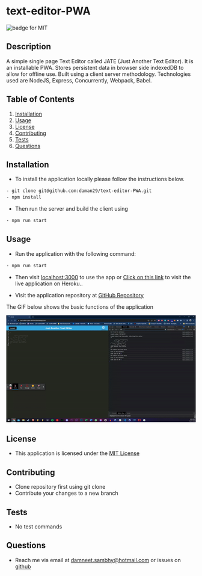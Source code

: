 # text-editor-PWA

![badge for MIT](https://img.shields.io/badge/license-MIT-brightgreen)

## Description
A simple single page Text Editor called JATE (Just Another Text Editor). It is an installable PWA. Stores persistent data in browser side indexedDB to allow for offline use. Built using a client server methodology. Technologies used are NodeJS, Express, Concurrently, Webpack, Babel.


## Table of Contents
1. [Installation](#installation)
2. [Usage](#usage)
3. [License](#license)
4. [Contributing](#contributing)
5. [Tests](#tests)
6. [Questions](#questions)

## Installation
- To install the application locally please follow the instructions below.
```bash
- git clone git@github.com:daman29/text-editor-PWA.git
- npm install
```
- Then run the server and build the client using
```bash
- npm run start
```


## Usage
- Run the application with the following command:
```bash
- npm run start
```
- Then visit [localhost:3000](localhost:3000) to use the app or [Click on this link](https://text-editor-pwa-damneet.herokuapp.com/) to visit the live application on Heroku..

- Visit the application repository at [GitHub Repository](https://github.com/daman29/text-editor-PWA)

The GIF below shows the basic functions of the application

![Application demo showing basic text input and install function](./assets/images/demo.gif)

## License
- This application is licensed under the [MIT License](./LICENSE)

## Contributing
- Clone repository first using git clone
- Contribute your changes to a new branch

## Tests
- No test commands

## Questions
- Reach me via email at damneet.sambhy@hotmail.com or issues on [github](https://github.com/daman29)